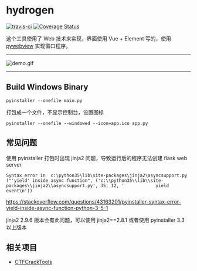 # hydrogen

[![travis-ci](https://travis-ci.org/restran/hydrogen.svg?branch=master)](https://travis-ci.org/restran/hydrogen)
[![Coverage Status](https://coveralls.io/repos/github/restran/hydrogen/badge.svg?branch=master)](https://coveralls.io/github/restran/hydrogen?branch=master)


这个工具使用了 Web 技术来实现，界面使用 Vue + Element 写的，使用 [pywebview](https://github.com/r0x0r/pywebview) 实现窗口程序。

---------

![demo.gif](D:/Dropbox/Python/Workspace/hydrogen/doc/demo.gif "")

---------

## Build Windows Binary

    pyinstaller --onefile main.py

打包成一个文件，不显示控制台，设置图标

    pyinstaller --onefile --windowed --icon=app.ico app.py


## 常见问题

使用 pyinstaller 打包时出现 jinja2 问题，导致运行后的程序无法创建 flask web server

```
Syntax error in  c:\python35\lib\site-packages\jinja2\asyncsupport.py
("'yield' inside async function", ('c:\\python35\\lib\\site-packages\\jinja2\\asyncsupport.py', 35, 12, '            yield event\n'))
```

https://stackoverflow.com/questions/43163201/pyinstaller-syntax-error-yield-inside-async-function-python-3-5-1

jinja2 2.9.6 版本会有此问题，可以使用 jinja2==2.8.1 或者使用 pyinstaller 3.3 以上版本


## 相关项目

- [CTFCrackTools](https://github.com/0Chencc/CTFCrackTools)
